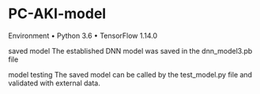 # PC-AKI-model
 Environment
•	Python 3.6
•	TensorFlow 1.14.0

saved model
The established DNN model was saved in the dnn_model3.pb file

model testing
The saved model can be called by the test_model.py file and validated with external data.
